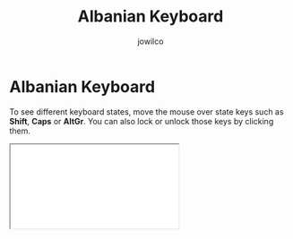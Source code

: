 ﻿---
title: Albanian Keyboard
description: Topic containing the Albanian Keyboard
ms.date: 06/01/2021
author: jowilco
---

# Albanian Keyboard

To see different keyboard states, move the mouse over state keys such as **Shift**, **Caps** or **AltGr**. You can also lock or unlock those keys by clicking them.

<iframe src="kbdal.html"></iframe>
